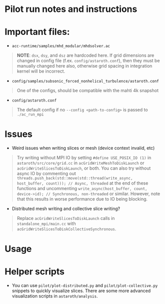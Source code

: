 # Pilot run notes and instructions

# Important files:

* `acc-runtime/samples/mhd_modular/mhdsolver.ac`
> **NOTE**: `dsx`, `dsy`, and `dsz` are hardcoded here. If grid dimensions are changed in config file (f.ex. `config/astaroth.conf`), then they must be manually changed here also, otherwise grid spacing in integration kernel will be incorrect.

* `config/samples/subsonic_forced_nonhelical_turbulence/astaroth.conf`
> One of the configs, should be compatible with the mahti 4k snapshot

* `config/astaroth.conf`
> The default config if no `--config <path-to-config>` is passed to `./ac_run_mpi`

# Issues

* Weird issues when writing slices or mesh (device context invalid, etc)
> Try writing without MPI IO by setting `#define USE_POSIX_IO (1)` in `astaroth/src/core/grid.cc` in `acGridWriteMeshToDiskLaunch` or `acGridWriteSlicesToDiskLaunch`, or both.
> You can also try without async IO by commenting out `threads.push_back(std::move(std::thread(write_async, host_buffer, count))); // Async, threaded` at the end of these functions and uncommenting `write_async(host_buffer, count, device->id); // Synchronous, non-threaded` or similar. However, note that this results in worse performance due to IO being blocking.

* Distributed mesh writing and collective slice writing?
> Replace `acGridWriteSlicesToDiskLaunch` calls in `standalone_mpi/main.cc` with `acGridWriteSlicesToDiskCollectiveSynchronous`.

# Usage


# Helper scripts

* You can use `pilot/plot-distributed.py` and `pilot/plot-collective.py` snippets to quickly visualize slices. There are some more advanced visualization scripts in `astaroth/analysis`.